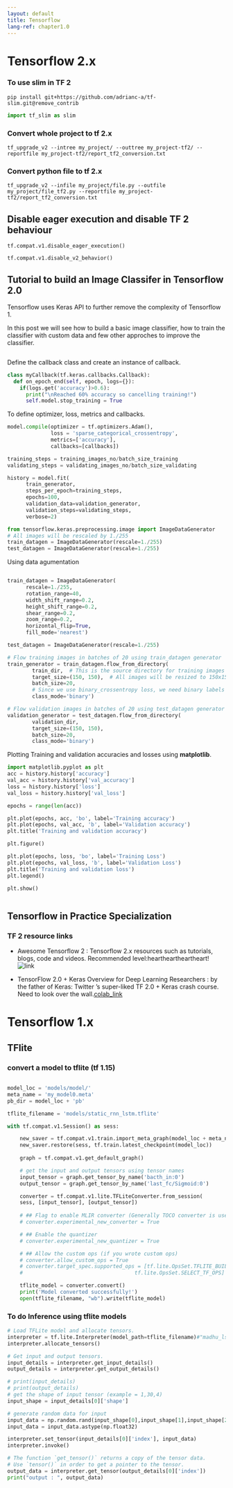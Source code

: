 ```yaml
---
layout: default
title: Tensorflow
lang-ref: chapter1.0
---
```

# Tensorflow 2.x

### To use slim in TF 2 

```pip install git+https://github.com/adrianc-a/tf-slim.git@remove_contrib```
```python
import tf_slim as slim
```
### Convert whole project to tf 2.x

```tf_upgrade_v2 --intree my_project/ --outtree my_project-tf2/ --reportfile my_project-tf2/report_tf2_conversion.txt ```

### Convert python file to tf 2.x

```tf_upgrade_v2 --infile my_project/file.py --outfile my_project/file_tf2.py --reportfile my_project-tf2/report_tf2_conversion.txt ```


## Disable eager execution and disable TF 2 behaviour

```tf.compat.v1.disable_eager_execution()```

```tf.compat.v1.disable_v2_behavior()```

## Tutorial to build an Image Classifer in Tensorflow 2.0

Tensorflow uses Keras API to further remove the complexity of Tensorflow 1. 

In this post we will see how to build a basic image classifier, how to train the classifier with custom data and few other approches to improve the classifier.

```python

```


Define the callback class and create an instance of callback. 
```python
class myCallback(tf.keras.callbacks.Callback):
  def on_epoch_end(self, epoch, logs={}):
    if(logs.get('accuracy')>0.6):
      print("\nReached 60% accuracy so cancelling training!")
      self.model.stop_training = True
```

To define optimizer, loss, metrics and callbacks.
```python
model.compile(optimizer = tf.optimizers.Adam(),
              loss = 'sparse_categorical_crossentropy',
              metrics=['accuracy'],
              callbacks=[callbacks])
```

```python
training_steps = training_images_no/batch_size_training
validating_steps = validating_images_no/batch_size_validating

history = model.fit(
      train_generator,
      steps_per_epoch=training_steps,
      epochs=100,
      validation_data=validation_generator,
      validation_steps=validating_steps,
      verbose=2)
```


```python
from tensorflow.keras.preprocessing.image import ImageDataGenerator
# All images will be rescaled by 1./255
train_datagen = ImageDataGenerator(rescale=1./255)
test_datagen = ImageDataGenerator(rescale=1./255)
```
Using data agumentation
```python

train_datagen = ImageDataGenerator(
      rescale=1./255,
      rotation_range=40,
      width_shift_range=0.2,
      height_shift_range=0.2,
      shear_range=0.2,
      zoom_range=0.2,
      horizontal_flip=True,
      fill_mode='nearest')

test_datagen = ImageDataGenerator(rescale=1./255)
```
```python
# Flow training images in batches of 20 using train_datagen generator
train_generator = train_datagen.flow_from_directory(
        train_dir,  # This is the source directory for training images
        target_size=(150, 150),  # All images will be resized to 150x150
        batch_size=20,
        # Since we use binary_crossentropy loss, we need binary labels
        class_mode='binary')

# Flow validation images in batches of 20 using test_datagen generator
validation_generator = test_datagen.flow_from_directory(
        validation_dir,
        target_size=(150, 150),
        batch_size=20,
        class_mode='binary')
```

Plotting Training and validation accuracies and losses using **matplotlib**.
```python
import matplotlib.pyplot as plt
acc = history.history['accuracy']
val_acc = history.history['val_accuracy']
loss = history.history['loss']
val_loss = history.history['val_loss']

epochs = range(len(acc))

plt.plot(epochs, acc, 'bo', label='Training accuracy')
plt.plot(epochs, val_acc, 'b', label='Validation accuracy')
plt.title('Training and validation accuracy')

plt.figure()

plt.plot(epochs, loss, 'bo', label='Training Loss')
plt.plot(epochs, val_loss, 'b', label='Validation Loss')
plt.title('Training and validation loss')
plt.legend()

plt.show()
```

```python

```




## Tensorflow in Practice Specialization 

### TF 2 resource links

* Awesome Tensorflow 2 : Tensorflow 2.x resources such as tutorials, blogs, code and videos. Recommended level:heartheartheartheart!![link](https://github.com/Amin-Tgz/awesome-tensorflow-2)


* TensorFlow 2.0 + Keras Overview for Deep Learning Researchers : by the father of Keras: Twitter ’s super-liked TF 2.0 + Keras crash course. Need to look over the wall.[colab_link](https://colab.research.google.com/drive/1UCJt8EYjlzCs1H1d1X0iDGYJsHKwu-NO#scrollTo=88ExjKfCo7aP)










# Tensorflow 1.x


## TFlite

### convert a model to tflite (tf 1.15)
```python 

model_loc = 'models/model/'
meta_name = 'my_model0.meta'
pb_dir = model_loc + 'pb'

tflite_filename = 'models/static_rnn_lstm.tflite'

with tf.compat.v1.Session() as sess:

    new_saver = tf.compat.v1.train.import_meta_graph(model_loc + meta_name)
    new_saver.restore(sess, tf.train.latest_checkpoint(model_loc))
    
    graph = tf.compat.v1.get_default_graph()

    # get the input and output tensors using tensor names
    input_tensor = graph.get_tensor_by_name('bacth_in:0')
    output_tensor = graph.get_tensor_by_name('last_fc/Sigmoid:0')

    converter = tf.compat.v1.lite.TFLiteConverter.from_session(
    sess, [input_tensor], [output_tensor])
    
    # ## Flag to enable MLIR converter (Generally TOCO converter is used)
    # converter.experimental_new_converter = True

    # ## Enable the quantizer
    # converter.experimental_new_quantizer = True

    # ## Allow the custom ops (if you wrote custom ops)
    # converter.allow_custom_ops = True
    # converter.target_spec.supported_ops = [tf.lite.OpsSet.TFLITE_BUILTINS,
    #                                    tf.lite.OpsSet.SELECT_TF_OPS]

    tflite_model = converter.convert()
    print('Model converted successfully!')
    open(tflite_filename, "wb").write(tflite_model)

```

### To do Inference using tflite models
```python
# Load TFLite model and allocate tensors.
interpreter = tf.lite.Interpreter(model_path=tflite_filename)#"madhu_lstm_test1.tflite")
interpreter.allocate_tensors()

# Get input and output tensors.
input_details = interpreter.get_input_details()
output_details = interpreter.get_output_details()

# print(input_details)
# print(output_details)
# get the shape of input tensor (example = 1,30,4) 
input_shape = input_details[0]['shape']

# generate random data for input
input_data = np.random.rand(input_shape[0],input_shape[1],input_shape[2])
input_data = input_data.astype(np.float32)

interpreter.set_tensor(input_details[0]['index'], input_data)
interpreter.invoke()

# The function `get_tensor()` returns a copy of the tensor data.
# Use `tensor()` in order to get a pointer to the tensor.
output_data = interpreter.get_tensor(output_details[0]['index'])
print("output : ", output_data)
```

